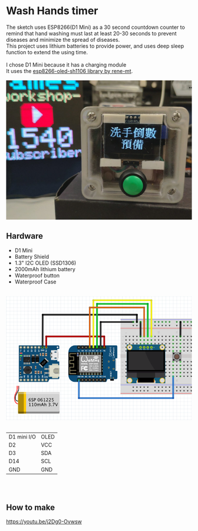# Wash Hands timer
The sketch uses ESP8266(D1 Mini) as a 30 second countdown counter to remind that hand washing must last at least 20-30 seconds to prevent diseases and minimize the spread of diseases. <BR>
This project uses lithium batteries to provide power, and uses deep sleep function to extend the using time.<BR><BR>
I chose D1 Mini because it has a charging module<BR>
It uses the <a href="https://github.com/rene-mt/esp8266-oled-sh1106">esp8266-oled-sh1106 library by rene-mt</a>.<BR><BR>
![github](https://github.com/James-workshop/Wash-Hands-timer/blob/master/Wash_Hands_timer.jpeg "Wash Hands timer") <BR>

## Hardware<BR>
* D1 Mini <BR>
* Battery Shield<BR>
* 1.3" I2C OLED (SSD1306)<BR>
* 2000mAh lithium battery<BR>
* Waterproof button <BR>
* Waterproof Case<BR><BR>
  
![github](https://github.com/James-workshop/Wash-Hands-timer/blob/master/Schematic.png "Wash Hands timer") <BR><BR>
  
  <table>
    <tr>
        <td>D1 mini I/O</td>
        <td>OLED</td>
    </tr>
    <tr>
        <td>D2</td>
        <td>VCC</td>
    </tr>
    <tr>
        <td>D3</td>
        <td>SDA</td>
    </tr>
    <tr>
        <td>D14</td>
        <td>SCL</td>
    </tr>
    <tr>
        <td>GND</td>
        <td>GND</td>
    </tr>
</table><BR><BR>
  
## How to make<BR>
  <a href="https://youtu.be/j2Dg0-Ovwsw">https://youtu.be/j2Dg0-Ovwsw</a>
  
